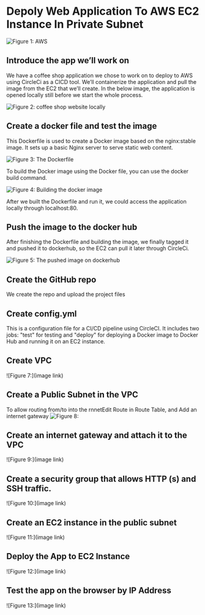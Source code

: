# Depoly Web Application To AWS EC2 Instance In Private Subnet

![Figure 1: AWS ](https://github.com/aseelmalkawi/dockerized-coffee-shop/blob/main/doc%20imgs/Project.drawio.png)

## Introduce the app we’ll work on 
We have a coffee shop application we chose to work on to deploy to AWS using CircleCi as a CICD tool. We’ll containerize the application and pull the image from the EC2 that we’ll create. 
In the below image, the application is opened locally still before we start the whole process. 

![Figure 2: coffee shop website locally](https://github.com/aseelmalkawi/dockerized-coffee-shop/blob/main/doc%20imgs/msedge_1inVKD2FgN.jpg)

## Create a docker file and test the image 
This Dockerfile is used to create a Docker image based on the nginx:stable image. It sets up a basic Nginx server to serve static web content. 

![Figure 3: The Dockerfile ](https://github.com/aseelmalkawi/dockerized-coffee-shop/blob/main/doc%20imgs/dockerfile.png)

To build the Docker image using the Docker file, you can use the docker build command. 

![Figure 4: Building the docker image ](https://github.com/aseelmalkawi/dockerized-coffee-shop/blob/main/doc%20imgs/powershell_WIOzNVz4vb.png)

After we built the Dockerfile and run it, we could access the application locally through localhost:80. 

## Push the image to the docker hub 
After finishing the Dockerfile and building the image, we finally tagged it and pushed it to dockerhub, so the EC2 can pull it later through CircleCi. 

![Figure 5: The pushed image on dockerhub ]()

## Create the GitHub repo 
We create the repo and upload the project files  

## Create config.yml 
This is a configuration file for a CI/CD pipeline using CircleCI. It includes two jobs: "test" for testing and "deploy" for deploying a Docker image to  Docker Hub and running it on an EC2 instance. 

## Create VPC 
![Figure 7:](image link)

## Create a Public Subnet in the VPC
To allow routing from/to into the rnnetEdit Route in Route Table, and Add an internet gateway 
![Figure 8:](https://github.com/aseelmalkawi/dockerized-coffee-shop/blob/main/doc%20imgs/public%20sub.png)

## Create an internet gateway and attach it to the VPC 
![Figure 9:](image link)

## Create a security group that allows HTTP (s) and SSH traffic. 
![Figure 10:](image link)

## Create an EC2 instance in the public subnet 
![Figure 11:](image link)

## Deploy the App to EC2 Instance 
![Figure 12:](image link)

## Test the app on the browser by IP Address 
![Figure 13:](image link)

